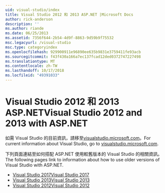 ```yaml
---
uid: visual-studio/index
title: Visual Studio 2012 和 2013 ASP.NET |Microsoft Docs
author: rick-anderson
description: ''
ms.author: riande
ms.date: 06/25/2013
ms.assetid: 7356f644-2b54-4d9f-8863-9d59b9f75532
msc.legacyurl: /visual-studio
msc.type: categoryindex
ms.openlocfilehash: 929900911e96890ee635b9831e3759411fe93acb
ms.sourcegitcommit: f43f430a166a7ec137fcad12ded0372747227498
ms.translationtype: MT
ms.contentlocale: zh-TW
ms.lasthandoff: 10/17/2018
ms.locfileid: "49391033"
---
```

# <a name="visual-studio-2012-and-2013-with-aspnet"></a><span data-ttu-id="9e574-102">Visual Studio 2012 和 2013 ASP.NET</span><span class="sxs-lookup"><span data-stu-id="9e574-102">Visual Studio 2012 and 2013 with ASP.NET</span></span>

<span data-ttu-id="9e574-103">如需 Visual Studio 的目前資訊，請移至[visualstudio.microsoft.com](https://visualstudio.microsoft.com)。</span><span class="sxs-lookup"><span data-stu-id="9e574-103">For current information about Visual Studio, go to [visualstudio.microsoft.com](https://visualstudio.microsoft.com).</span></span>

<span data-ttu-id="9e574-104">下列頁面連結至如何搭配 ASP.NET 使用較舊版本的 Visual Studio 的相關資訊。</span><span class="sxs-lookup"><span data-stu-id="9e574-104">The following pages link to information about how to use older versions of Visual Studio with ASP.NET.</span></span>

- [<span data-ttu-id="9e574-105">Visual Studio 2017</span><span class="sxs-lookup"><span data-stu-id="9e574-105">Visual Studio 2017</span></span>](overview/2017/index.md)
- [<span data-ttu-id="9e574-106">Visual Studio 2013</span><span class="sxs-lookup"><span data-stu-id="9e574-106">Visual Studio 2013</span></span>](overview/2013/index.md)
- [<span data-ttu-id="9e574-107">Visual Studio 2012</span><span class="sxs-lookup"><span data-stu-id="9e574-107">Visual Studio 2012</span></span>](overview/2012/index.md)
